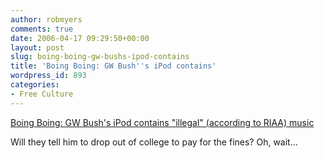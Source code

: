 ```yaml
---
author: robmyers
comments: true
date: 2006-04-17 09:29:50+00:00
layout: post
slug: boing-boing-gw-bushs-ipod-contains
title: 'Boing Boing: GW Bush''s iPod contains'
wordpress_id: 893
categories:
- Free Culture
---
```


[Boing Boing: GW Bush's iPod contains "illegal" (according to RIAA) music](http://www.boingboing.net/2006/04/16/gw_bushs_ipod_contai.html)  
  
Will they tell him to drop out of college to pay for the fines? Oh, wait...  


